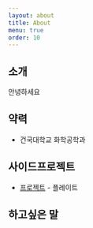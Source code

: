 ```yaml
---
layout: about
title: About
menu: true
order: 10
---
```


## 소개

안녕하세요


## 약력

- 건국대학교 화학공학과


## 사이드프로젝트

- [프로젝트](https://github.com/ahyeonway) - 플레이트


## 하고싶은 말
